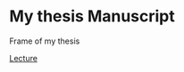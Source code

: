 # My thesis Manuscript

Frame of my thesis

[Lecture](https://arianemirabel.github.io/Manuscript/introduction-generale.html)